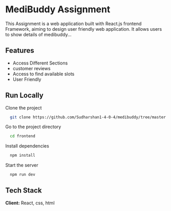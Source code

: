 
# MediBuddy Assignment

This Assignment is a web application built with React.js frontend Framework, aiming to design user friendly web application. It allows users to show details of medibuddy...


## Features

- Access Different Sections
- customer reviews
- Access to find available slots
- User Friendly


## Run Locally

Clone the project

```bash
  git clone https://github.com/Sudharshan1-4-0-4/medibuddy/tree/master
```

Go to the project directory

```bash
  cd frontend
```

Install dependencies

```bash
  npm install
```

Start the server

```bash
  npm run dev
```





## Tech Stack

**Client:** React, css, html





